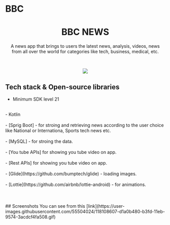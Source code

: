 # BBC
<h1 align="center">BBC NEWS</h1>
<p align="center">  
A news app that brings to users the latest news, analysis, videos, news
from all over the world for categories like tech, business, medical, etc.
</p>
</br>
<p align="center">
<img src="https://user-images.githubusercontent.com/55504024/126124664-3b96b516-1520-4bcf-9b08-49cf5cf32ab3.jpg"/>
</p>

## Tech stack & Open-source libraries

- Minimum SDK level 21
<br>
- Kotlin
</br>
<br>
- [Sprig Boot] - for stroing and retrieving news according to the user choice like National or Internationa, Sports tech news etc.  
</br>
<br>
- [MySQL] - for stroing the data.  
</br>
<br>
- [You tube APIs] for showing you tube video on app.
</br>
<br>
- [Rest APIs] for showing you tube video on app.
</br>
<br>
- [Glide](https://github.com/bumptech/glide) - loading images.
</br>
<br>
- [Lottie](https://github.com/airbnb/lottie-android) - for animations.
</br>
</br>
</br>
</br>
## Screenshots 
You can see from this [link](https://user-images.githubusercontent.com/55504024/118108607-d1a0b480-b3fd-11eb-9574-3acdcf4fa508.gif)
